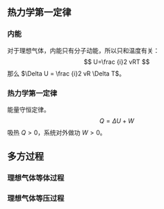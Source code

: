 ## 热力学第一定律

### 内能

对于理想气体，内能只有分子动能，所以只和温度有关：
$$
U=\frac {i}2 vRT
$$
那么 $\Delta U = \frac {i}2 vR \Delta T$。

### 热力学第一定律

能量守恒定律。
$$
Q = \Delta U +W
$$
吸热 $Q > 0$，系统对外做功 $W>0$。

## 多方过程

### 理想气体等体过程

### 理想气体等压过程



